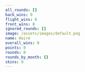 ```yaml
---
all_rounds: []
back_wins: 0
flight_wins: 0
front_wins: 0
ignored_rounds: []
image: /assets/images/default.png
name: Haire
overall_wins: 0
points: 0
rounds: 0
rounds_by_month: {}
skins: 0
---
```

